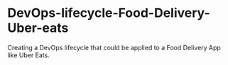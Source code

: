 # DevOps-lifecycle-Food-Delivery-Uber-eats
 Creating a DevOps lifecycle that could be applied to a Food Delivery App like Uber Eats. 
